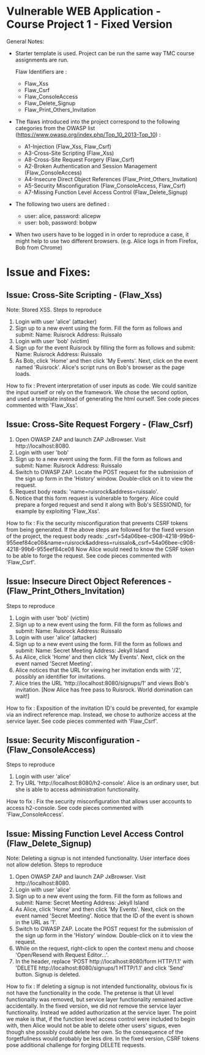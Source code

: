 # Vulnerable WEB Application - Course Project 1 - Fixed Version

General Notes:

* Starter template is used. Project can be run the same way TMC course assignments are run.

  Flaw Identifiers are : 
  * Flaw_Xss
  * Flaw_Csrf
  * Flaw_ConsoleAccess
  * Flaw_Delete_Signup
  * Flaw_Print_Others_Invitation

* The flaws introduced into the project correspond to the following categories from the OWASP list (https://www.owasp.org/index.php/Top_10_2013-Top_10) : 
 	
  * A1-Injection (Flaw_Xss, Flaw_Csrf)
  * A3-Cross-Site Scripting (Flaw_Xss)
  * A8-Cross-Site Request Forgery (Flaw_Csrf)
  * A2-Broken Authentication and Session Management (Flaw_ConsoleAccess)
  * A4-Insecure Direct Object References (Flaw_Print_Others_Invitation)
  * A5-Security Misconfiguration (Flaw_ConsoleAccess, Flaw_Csrf)
  * A7-Missing Function Level Access Control (Flaw_Delete_Signup)

* The following two users are defined :
  * user: alice, password: alicepw
  * user: bob, password: bobpw

* When two users have to be logged in in order to reproduce a case, it might help to use two different browsers. (e.g. Alice logs in from Firefox, Bob from Chrome)


# Issue and Fixes:

## Issue: Cross-Site Scripting - (Flaw_Xss)
Note: Stored XSS.
Steps to reproduce  
1. Login with user 'alice' (attacker)
2. Sign up to a new event using the form. Fill the form as follows and submit: 
Name: Ruisrock
Address: Ruissalo <script>alert("XSS");</script>
3. Login with user 'bob' (victim)
4. Sign up for the event Ruisrock by filling the form as follows and submit:
Name: Ruisrock
Address: Ruissalo
5. As Bob, click 'Home' and then click 'My Events'. Next, click on the event named 'Ruisrock'. Alice's script runs on Bob's browser as the page loads.

How to fix : 
Prevent interpretation of user inputs as code. We could sanitize the input ourself or rely on the framework. We chose the second option, and used a template instead of generating the html ourself. See code pieces commented with 'Flaw_Xss'.


## Issue: Cross-Site Request Forgery - (Flaw_Csrf)
1. Open OWASP ZAP and launch ZAP JxBrowser. Visit http://localhost:8080.
2. Login with user 'bob' 
3. Sign up to a new event using the form. Fill the form as follows and submit: 
Name: Ruisrock
Address: Ruissalo <script>alert("XSS");</script>
4. Switch to OWASP ZAP. Locate the POST request for the submission of the sign up form in the 'History' window. Double-click on it to view the request.
5. Request body reads: 'name=ruisrock&address=ruissalo'.
6. Notice that this form request is vulnerable to forgery. Alice could prepare a forged request and send it along with Bob's SESSIONID, for example by exploiting 'Flaw_Xss'.

How to fix : 
Fix the security misconfiguration that prevents CSRF tokens from being generated. If the above steps are followed for the fixed version of the project, the request body reads:
_csrf=54a06bee-c908-4218-99b6-955eef84ce08&name=ruisrock&address=ruissalo&_csrf=54a06bee-c908-4218-99b6-955eef84ce08
Now Alice would need to know the CSRF token to be able to forge the request. See code pieces commented with 'Flaw_Csrf'.


## Issue: Insecure Direct Object References - (Flaw_Print_Others_Invitation)
Steps to reproduce
1. Login with user 'bob' (victim)
2. Sign up to a new event using the form. Fill the form as follows and submit: 
Name: Ruisrock
Address: Ruissalo
3. Login with user 'alice' (attacker)
4. Sign up to a new event using the form. Fill the form as follows and submit:
Name: Secret Meeting
Address: Jekyll Island
5. As Alice, click 'Home' and then click 'My Events'. Next, click on the event named 'Secret Meeting'.
6. Alice notices that the URL for viewing her invitation ends with '/2', possibly an identifier for invitations.
7. Alice tries the URL 'http://localhost:8080/signups/1' and views Bob's invitation. [Now Alice has free pass to Ruisrock. World domination can wait!]

How to fix : 
Exposition of the invitation ID's could be prevented, for example via an indirect reference map. Instead, we chose to authorize access at the service layer. See code pieces commented with 'Flaw_Csrf'.


## Issue: Security Misconfiguration - (Flaw_ConsoleAccess)
Steps to reproduce  
1. Login with user 'alice'
2. Try URL 'http://localhost:8080/h2-console'. Alice is an ordinary user, but she is able to access administration functionality.

How to fix : 
Fix the security misconfiguration that allows user accounts to access h2-console. See code pieces commented with 'Flaw_ConsoleAccess'.

## Issue: Missing Function Level Access Control (Flaw_Delete_Signup)
Note: Deleting a signup is not intended functionality. User interface does not allow deletion.
Steps to reproduce  
1. Open OWASP ZAP and launch ZAP JxBrowser. Visit http://localhost:8080.
2. Login with user 'alice' 
3. Sign up to a new event using the form. Fill the form as follows and submit: 
Name: Secret Meeting
Address: Jekyll Island
4. As Alice, click 'Home' and then click 'My Events'. Next, click on the event named 'Secret Meeting'. Notice that the ID of the event is shown in the URL as '1'.
5. Switch to OWASP ZAP. Locate the POST request for the submission of the sign up form in the 'History' window. Double-click on it to view the request.
6. While on the request, right-click to open the context menu and choose 'Open/Resend with Request Editor...'.
7. In the header, replace 'POST http://localhost:8080/form HTTP/1.1' with 'DELETE http://localhost:8080/signups/1 HTTP/1.1' and click 'Send' button. Signup is deleted.

How to fix : 
If deleting a signup is not intended functionality, obvious fix is not have the functionality in the code. The pretense is that UI level functionality was removed, but service layer functionality remained active accidentally. In the fixed version, we did not remove the service layer functionality. Instead we added authorization at the service layer. The point we make is that, if the function level access control were included to begin with, then Alice would not be able to delete other users' sigups, even though she possibly could delete her own. So the consequence of the forgetfullness would probably be less dire. In the fixed version, CSRF tokens pose additional challenge for forging DELETE requests.
